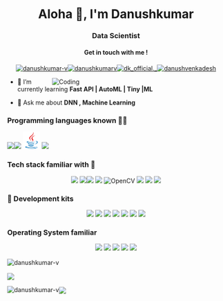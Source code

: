 <h1 align="center">Aloha 👋, I'm Danushkumar</h1>
<h3 align="center">Data Scientist</h3>

<h4 align="center">Get in touch with me !</h3>

<p align="center">
<a href="https://www.linkedin.com/in/danushkumar-v/" target="blank"><img align="center" src="https://img.shields.io/badge/LinkedIn-0077B5?style=for-the-badge&logo=linkedin&logoColor=white" alt="danushkumar-v"/></a><a href="https://www.kaggle.com/danushkumarv" target="blank"><img align="center" src="https://img.shields.io/badge/Kaggle-20BEFF?style=for-the-badge&logo=Kaggle&logoColor=white" alt="danushkumarv"/></a><a href="https://www.instagram.com/dk_official._/" target="blank"><img align="center" src="https://img.shields.io/badge/Instagram-E4405F?style=for-the-badge&logo=instagram&logoColor=white" alt="dk_official._"/></a><a href="https://www.hackerrank.com/danushvenkadesh" target="blank"><img align="center" src="https://img.shields.io/badge/-Hackerrank-2EC866?style=for-the-badge&logo=HackerRank&logoColor=white" alt="danushvenkadesh"/></a>
</p>

<img align="right" alt="Coding" width="400" src="https://media.giphy.com/media/SWoSkN6DxTszqIKEqv/giphy.gif">

- 🌱 I’m currently learning **Fast API | AutoML | Tiny |ML**

- 💬 Ask me about **DNN , Machine Learning**

### Programming languages known 👨‍💻 
<!-- Thanks to Alexandre, check out his repo for badges https://github.com/alexandresanlim/Badges4-README.md-Profile -->
<!-- And a big thanks to Arun Pandian Brother for an inspirational profile https://github.com/arunpandian7 -->

<img src="https://img.shields.io/badge/python%20-%2314354C.svg?&style=for-the-badge&logo=python&logoColor=gold"/><img src="https://img.shields.io/badge/c++%20-%2300599C.svg?&style=for-the-badge&logo=c%2B%2B&logoColor=white"/>
  <img src="https://raw.githubusercontent.com/devicons/devicon/master/icons/java/java-original.svg" alt="java" width="40" height="40"/> 
  <img src="https://img.shields.io/badge/R-276DC3?style=for-the-badge&logo=r&logoColor=white">
  
### Tech stack familiar with 💪 
<p align="center">
<img src="https://img.shields.io/badge/TensorFlow%20-%23FF6F00.svg?&style=for-the-badge&logo=TensorFlow&logoColor=white" /> <img src="https://img.shields.io/badge/PyTorch-black?&style=for-the-badge&logo=pytorch&logoColor=red"/><img src="https://img.shields.io/badge/Pandas-130654?&style=for-the-badge&logo=pandas"/> <img src="https://img.shields.io/badge/Numpy-013220?&style=for-the-badge&logo=numpy"/> <img alt="OpenCV" src="https://img.shields.io/badge/opencv-%23white.svg?&style=for-the-badge&logo=opencv&logoColor=white"/> <img src="https://img.shields.io/badge/Scikit--Learn-%233294C7?&style=for-the-badge&logo=scikit-learn"/>  <img src="https://img.shields.io/badge/Streamlit-FF4B4B?style=for-the-badge&logo=Streamlit&logoColor=white"/>  <img src="	https://img.shields.io/badge/Plotly-239120?style=for-the-badge&logo=plotly&logoColor=white"/> 
</p>
  
  
### 🔨 Development kits
<p align="center">
<img src="https://img.shields.io/badge/git%20-%23F05032.svg?&style=for-the-badge&logo=git&logoColor=white"/>  <img src="https://img.shields.io/badge/github%20-%23181717.svg?&style=for-the-badge&logo=github&logoColor=white" />    <img src="https://img.shields.io/badge/Colab-F9AB00?style=for-the-badge&logo=googlecolab&color=525252"/>
  <img src="https://img.shields.io/badge/VSCode-0078D4?style=for-the-badge&logo=visual%20studio%20code&logoColor=white"/>
  <img src="https://img.shields.io/badge/sublime_text-%23575757.svg?&style=for-the-badge&logo=sublime-text&logoColor=important"/>
  <img src="https://img.shields.io/badge/PyCharm-000000.svg?&style=for-the-badge&logo=PyCharm&logoColor=white"/>
  <img src="https://img.shields.io/badge/Kaggle-20BEFF?style=for-the-badge&logo=Kaggle&logoColor=white"/>
</p>

  ### Operating System familiar
<p align="center">
<img src="https://img.shields.io/badge/Linux-FCC624?style=for-the-badge&logo=linux&logoColor=black"/>  <img src="https://img.shields.io/badge/Pop!_OS-48B9C7?style=for-the-badge&logo=Pop!_OS&logoColor=white" />    <img src="https://img.shields.io/badge/Ubuntu-E95420?style=for-the-badge&logo=ubuntu&logoColor=white"/>
  <img src="https://img.shields.io/badge/Windows-0078D6?style=for-the-badge&logo=windows&logoColor=white"/>
  <img src="https://img.shields.io/badge/mac%20os-000000?style=for-the-badge&logo=apple&logoColor=white"/>
</p>





<p><img align="center" src="https://github-readme-streak-stats.herokuapp.com/?user=danushkumar-v&" alt="danushkumar-v" /></p>
<p><img align = "center" src = "https://github-profile-summary-cards.vercel.app/api/cards/profile-details?username=Danushkumar-V&theme=vue"/></p>
<img align="left" src="https://github-readme-stats.vercel.app/api/top-langs?username=danushkumar-v&show_icons=true&locale=en&layout=compact" alt="danushkumar-v" />
<img align = "center" src = "https://github-readme-stats.vercel.app/api?username=Danushkumar-V"/>
